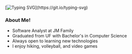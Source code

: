 [![Typing SVG](https://readme-typing-svg.demolab.com/?lines=Welcome+To+My+Profile!)](https://git.io/typing-svg)

### About Me!
- Software Analyst at JM Family
- Graduated from UF with Bachelor's in Computer Science
- Always open to learning new technologies
- I enjoy hiking, volleyball, and video games

</br>
</br>
<!--
**JohnLun/JohnLun** is a ✨ _special_ ✨ repository because its `README.md` (this file) appears on your GitHub profile.

Here are some ideas to get you started:

- 🔭 I’m currently working on ...
- 🌱 I’m currently learning ...
- 👯 I’m looking to collaborate on ...
- 🤔 I’m looking for help with ...
- 💬 Ask me about ...
- 📫 How to reach me: ...
- 😄 Pronouns: ...
- ⚡ Fun fact: ...
-->
